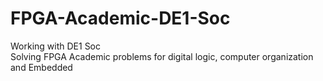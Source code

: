 # FPGA-Academic-DE1-Soc

Working with DE1 Soc <br>
Solving FPGA Academic problems for digital logic, computer organization and Embedded <br>
